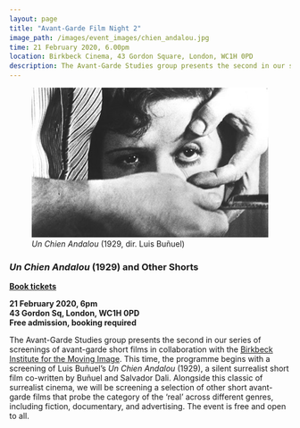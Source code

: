 ```yaml
---
layout: page
title: "Avant-Garde Film Night 2"
image_path: /images/event_images/chien_andalou.jpg
time: 21 February 2020, 6.00pm
location: Birkbeck Cinema, 43 Gordon Square, London, WC1H 0PD
description: The Avant-Garde Studies group presents the second in our series of screenings of avant-garde short films in collaboration with BIMI...
---
```


<figure class="event-right">
  <img src="/images/event_images/chien_andalou.jpg">
  <figcaption class="artwork-right"><i>Un Chien Andalou</i> (1929, dir. Luis Buñuel)</figcaption>
</figure>

### _Un Chien Andalou_ (1929) and Other Shorts ###

**<a href="https://www.eventbrite.co.uk/e/avant-garde-film-night-un-chien-andalou-and-other-shorts-tickets-86680819665" target="_blank">Book tickets</a>**

**21 February 2020, 6pm<br>
43 Gordon Sq, London, WC1H 0PD<br>
Free admission, booking required**

The Avant-Garde Studies group presents the second in our series of screenings of avant-garde short films in collaboration with the <a href="http://blogs.bbk.ac.uk/bimi/" target="_blank">Birkbeck Institute for the Moving Image</a>. This time, the programme begins with a screening of Luis Buñuel’s <i>Un Chien Andalou</i> (1929), a silent surrealist short film co-written by Buñuel and Salvador Dali. Alongside this classic of surrealist cinema, we will be screening a selection of other short avant-garde films that probe the category of the ‘real’ across different genres, including fiction, documentary, and advertising. The event is free and open to all.
